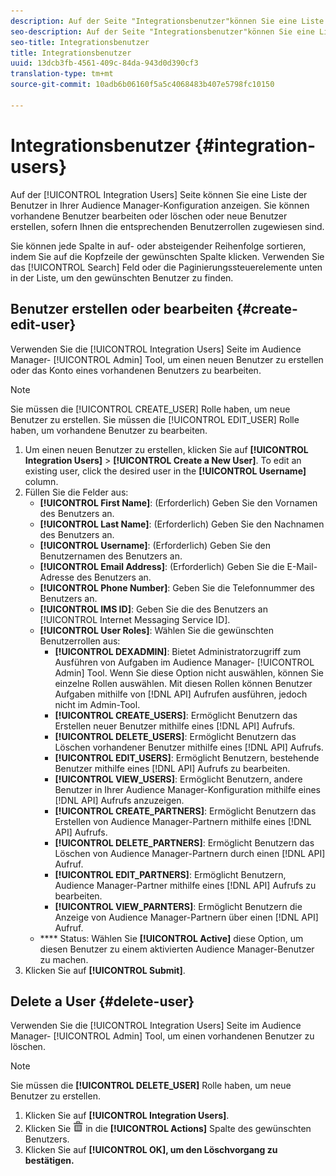 ```yaml
---
description: Auf der Seite "Integrationsbenutzer"können Sie eine Liste der Benutzer in Ihrer Audience Manager-Konfiguration anzeigen. Sie können vorhandene Benutzer bearbeiten oder löschen oder neue Benutzer erstellen, sofern Ihnen die entsprechenden Benutzerrollen zugewiesen sind.
seo-description: Auf der Seite "Integrationsbenutzer"können Sie eine Liste der Benutzer in Ihrer Audience Manager-Konfiguration anzeigen. Sie können vorhandene Benutzer bearbeiten oder löschen oder neue Benutzer erstellen, sofern Ihnen die entsprechenden Benutzerrollen zugewiesen sind.
seo-title: Integrationsbenutzer
title: Integrationsbenutzer
uuid: 13dcb3fb-4561-409c-84da-943d0d390cf3
translation-type: tm+mt
source-git-commit: 10adb6b06160f5a5c4068483b407e5798fc10150

---
```



# Integrationsbenutzer {#integration-users}

Auf der [!UICONTROL Integration Users] Seite können Sie eine Liste der Benutzer in Ihrer Audience Manager-Konfiguration anzeigen. Sie können vorhandene Benutzer bearbeiten oder löschen oder neue Benutzer erstellen, sofern Ihnen die entsprechenden Benutzerrollen zugewiesen sind.

<!-- c_integration_users.xml -->

Sie können jede Spalte in auf- oder absteigender Reihenfolge sortieren, indem Sie auf die Kopfzeile der gewünschten Spalte klicken.
Verwenden Sie das [!UICONTROL Search] Feld oder die Paginierungssteuerelemente unten in der Liste, um den gewünschten Benutzer zu finden.

## Benutzer erstellen oder bearbeiten {#create-edit-user}

Verwenden Sie die [!UICONTROL Integration Users] Seite im Audience Manager- [!UICONTROL Admin] Tool, um einen neuen Benutzer zu erstellen oder das Konto eines vorhandenen Benutzers zu bearbeiten.

<!-- t_create_user.xml -->

>[!NOTE]
>
>Sie müssen die [!UICONTROL CREATE_USER] Rolle haben, um neue Benutzer zu erstellen. Sie müssen die [!UICONTROL EDIT_USER] Rolle haben, um vorhandene Benutzer zu bearbeiten.

1. Um einen neuen Benutzer zu erstellen, klicken Sie auf **[!UICONTROL Integration Users]** &gt; **[!UICONTROL Create a New User]**. To edit an existing user, click the desired user in the **[!UICONTROL Username]** column.
2. Füllen Sie die Felder aus:
   * **[!UICONTROL First Name]**: (Erforderlich) Geben Sie den Vornamen des Benutzers an.
   * **[!UICONTROL Last Name]**: (Erforderlich) Geben Sie den Nachnamen des Benutzers an.
   * **[!UICONTROL Username]**: (Erforderlich) Geben Sie den Benutzernamen des Benutzers an.
   * **[!UICONTROL Email Address]**: (Erforderlich) Geben Sie die E-Mail-Adresse des Benutzers an.
   * **[!UICONTROL Phone Number]**: Geben Sie die Telefonnummer des Benutzers an.
   * **[!UICONTROL IMS ID]**: Geben Sie die des Benutzers an [!UICONTROL Internet Messaging Service ID].
   * **[!UICONTROL User Roles]**: Wählen Sie die gewünschten Benutzerrollen aus:
      * **[!UICONTROL DEXADMIN]**: Bietet Administratorzugriff zum Ausführen von Aufgaben im Audience Manager- [!UICONTROL Admin] Tool. Wenn Sie diese Option nicht auswählen, können Sie einzelne Rollen auswählen. Mit diesen Rollen können Benutzer Aufgaben mithilfe von [!DNL API] Aufrufen ausführen, jedoch nicht im Admin-Tool.
      * **[!UICONTROL CREATE_USERS]**: Ermöglicht Benutzern das Erstellen neuer Benutzer mithilfe eines [!DNL API] Aufrufs.
      * **[!UICONTROL DELETE_USERS]**: Ermöglicht Benutzern das Löschen vorhandener Benutzer mithilfe eines [!DNL API] Aufrufs.
      * **[!UICONTROL EDIT_USERS]**: Ermöglicht Benutzern, bestehende Benutzer mithilfe eines [!DNL API] Aufrufs zu bearbeiten.
      * **[!UICONTROL VIEW_USERS]**: Ermöglicht Benutzern, andere Benutzer in Ihrer Audience Manager-Konfiguration mithilfe eines [!DNL API] Aufrufs anzuzeigen.
      * **[!UICONTROL CREATE_PARTNERS]**: Ermöglicht Benutzern das Erstellen von Audience Manager-Partnern mithilfe eines [!DNL API] Aufrufs.
      * **[!UICONTROL DELETE_PARTNERS]**: Ermöglicht Benutzern das Löschen von Audience Manager-Partnern durch einen [!DNL API] Aufruf.
      * **[!UICONTROL EDIT_PARTNERS]**: Ermöglicht Benutzern, Audience Manager-Partner mithilfe eines [!DNL API] Aufrufs zu bearbeiten.
      * **[!UICONTROL VIEW_PARNTERS]**: Ermöglicht Benutzern die Anzeige von Audience Manager-Partnern über einen [!DNL API] Aufruf.
   * **** Status: Wählen Sie **[!UICONTROL Active]** diese Option, um diesen Benutzer zu einem aktivierten Audience Manager-Benutzer zu machen.
3. Klicken Sie auf **[!UICONTROL Submit]**.

## Delete a User {#delete-user}

Verwenden Sie die [!UICONTROL Integration Users] Seite im Audience Manager- [!UICONTROL Admin] Tool, um einen vorhandenen Benutzer zu löschen.

<!-- t_delete_user.xml -->

>[!NOTE]
>
>Sie müssen die **[!UICONTROL DELETE_USER]** Rolle haben, um neue Benutzer zu erstellen.

1. Klicken Sie auf **[!UICONTROL Integration Users]**.
2. Klicken Sie ![](assets/icon_delete.png) in die **[!UICONTROL Actions]** Spalte des gewünschten Benutzers.
3. Klicken Sie auf **[!UICONTROL OK], um den Löschvorgang zu bestätigen.**